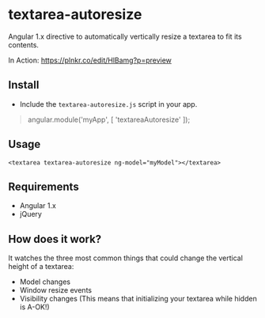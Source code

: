 # textarea-autoresize
Angular 1.x directive to automatically vertically resize a textarea to fit its contents.

In Action: https://plnkr.co/edit/HlBamg?p=preview

## Install
* Include the `textarea-autoresize.js` script in your app.

> angular.module('myApp', [
'textareaAutoresize'
]);

## Usage
`<textarea textarea-autoresize ng-model="myModel"></textarea>`

## Requirements
* Angular 1.x
* jQuery

## How does it work?
It watches the three most common things that could change the vertical height of a textarea:
* Model changes
* Window resize events
* Visibility changes (This means that initializing your textarea while hidden is A-OK!)